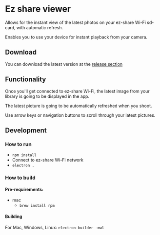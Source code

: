 # Ez share viewer

Allows for the instant view of the latest photos on your ez-share Wi-Fi sd-card, with automatic refresh.

Enables you to use your device for instant playback from your camera.

## Download

You can download the latest version at the [release section]()

## Functionality

Once you'll get connected to ez-share Wi-Fi, the latest image from your library is going to be displayed in the app.

The latest picture is going to be automatically refreshed when you shoot.

Use arrow keys or navigation buttons to scroll through your latest pictures.

## Development

### How to run

- `npm install`
- Connect to ez-share Wi-Fi network
- `electron .`

### How to build

#### Pre-requirements:

- mac
    - `brew install rpm`

#### Building

For Mac, Windows, Linux:
`electron-builder -mwl`
